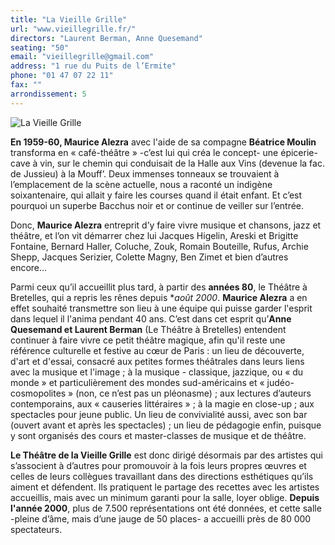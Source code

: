 ```yaml
---
title: "La Vieille Grille"
url: "www.vieillegrille.fr/"
directors: "Laurent Berman, Anne Quesemand"
seating: "50"
email: "vieillegrille@gmail.com"
address: "1 rue du Puits de l’Ermite"
phone: "01 47 07 22 11"
fax: ""
arrondissement: 5
---
```


![La Vieille Grille](../images/5eme/la-vieille-grille/la-vieille-grille-2.jpg)

**En 1959-60, Maurice Alezra** avec l'aide de sa compagne **Béatrice Moulin** transforma en « café-théâtre » -c’est lui qui créa le concept- une épicerie-cave à vin, sur le chemin qui conduisait de la Halle aux Vins (devenue la fac. de Jussieu) à la Mouff’. Deux immenses tonneaux se trouvaient à l’emplacement de la scène actuelle, nous a raconté un indigène soixantenaire, qui allait y faire les courses quand il était enfant. Et c’est pourquoi un superbe Bacchus noir et or continue de veiller sur l’entrée.

Donc, **Maurice Alezra** entreprit d’y faire vivre musique et chansons, jazz et théâtre, et l’on vit démarrer chez lui Jacques Higelin, Areski et Brigitte Fontaine, Bernard Haller, Coluche, Zouk, Romain Bouteille, Rufus, Archie Shepp, Jacques Serizier, Colette Magny, Ben Zimet et bien d’autres encore…

Parmi ceux qu’il accueillit plus tard, à partir des **années 80**, le Théâtre à Bretelles, qui a repris les rênes depuis **août 2000*. **Maurice Alezra** a en effet souhaité transmettre son lieu à une équipe qui puisse garder l'esprit dans lequel il l'anima pendant 40 ans. C’est dans cet esprit qu’**Anne Quesemand et Laurent Berman** (Le Théâtre à Bretelles) entendent continuer à faire vivre ce petit théâtre magique, afin qu'il reste une référence culturelle et festive au cœur de Paris : un lieu de découverte, d'art et d'essai, consacré aux petites formes théâtrales dans leurs liens avec la musique et l'image ; à la musique - classique, jazzique, ou « du monde » et particulièrement des mondes sud-américains et « judéo-cosmopolites » (non, ce n’est pas un pléonasme) ; aux lectures d’auteurs contemporains, aux « causeries littéraires » ; à la magie en close-up ; aux spectacles pour jeune public. Un lieu de convivialité aussi, avec son bar (ouvert avant et après les spectacles) ; un lieu de pédagogie enfin, puisque y sont organisés des cours et master-classes de musique et de théâtre.

**Le Théâtre de la Vieille Grille** est donc dirigé désormais par des artistes qui s’associent à d’autres pour promouvoir à la fois leurs propres œuvres et celles de leurs collègues travaillant dans des directions esthétiques qu’ils aiment et défendent. Ils pratiquent le partage des recettes avec les artistes accueillis, mais avec un minimum garanti pour la salle, loyer oblige. **Depuis l'année 2000**, plus de 7.500 représentations ont été données, et cette salle -pleine d’âme, mais d’une jauge de 50 places- a accueilli près de 80 000 spectateurs.
